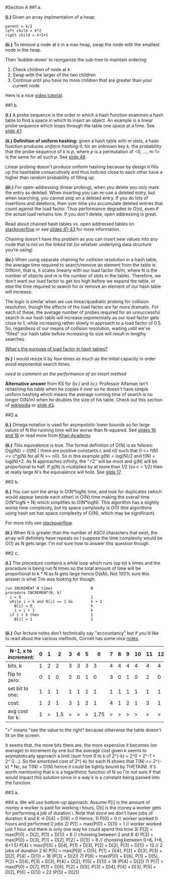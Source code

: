 #Section A
##1 a.

**(i.)** Given an array implmentation of a heap:
```
parent = k/2
left child = k*2
right child = k*2+1
```

**(ii.)** To remove a node at k in a max heap, swap the node with the smallest node in the heap. 

Then 'bubble-down' to reorganize the sub-tree to maintain ordering:

1. Check children of node at k 
2. Swap with the larger of the two children
3. Continue until you have no more children that are greater than your current node

Here is a nice [video tutorial](https://www.youtube.com/watch?v=ijfPvX2qYOQ).

##1 b.

**(i.)** A probe sequence is the order in which a hash function examines a hash table to find a space in which to insert an object. An example is a linear probe sequence which loops through the table one space at a time. See [slide 47](https://github.com/timothyylim/imperial-exam-solutions/blob/master/C580-Algorithms/Data%20Structures.pdf).

**(ii.) Definition of uniform hashing:** given a hash table with *m* slots, a hash function produces *uniform hashing* if, for an unknown key *k*, the probability that the probe sequence of *k* is *p*, where *p* is a permutation of <0, ..., m-1> is the same for all such *p*. See [slide 48](https://github.com/timothyylim/imperial-exam-solutions/blob/master/C580-Algorithms/Data%20Structures.pdf).

Linear probing doesn't produce uniform hashing because by design it fills up the hashtable consecutively and thus indicies close to each other have a higher than random probability of filling up.


**(iii.)** For open-addressing (linear probing), when you delete you only mark the entry as deleted. When inserting you can re-use a deleted entry, but when searching, you cannot stop on a deleted entry. If you do lots of insertions and deletions, then over time you accumulate deleted entries that count against the load factor. Thus performance degrades to O(n), even if the actual load remains low. If you don't delete, open addressing is great.

Read about chained hash tables vs. open addressed tables on [stackoverflow](http://stackoverflow.com/questions/2556142/chained-hash-tables-vs-open-addressed-hash-tables) or see [slides 41-43](https://github.com/timothyylim/imperial-exam-solutions/blob/master/C580-Algorithms/Data%20Structures.pdf) for more information.

Chaining doesn't have this problem as you can insert new values into any node that is not on the linked list (or whatver underlying data structure you're using)

**(iv.)** When using separate chaining for collision resolution in a hash table, the average time required to search/remove an element from the table is O(N/m), that is, it scales linearly with our load factor (N/m, where N is the number of objects and m is the number of slots in the table). Therefore, we don't want our load factor to get too high before we expand the table, or else the time required to search for or remove an element of our hash table will increase.

The logic is similar when we use linear/quadratic probing for collision resolution, though the effects of the load factor are far more dramatic. For each of these, the average number of probes required for an unsuccessful search in our hash table will increase exponentially as our load factor gets close to 1, while increasing rather slowly in approach to a load factor of 0.5.
So, regardless of our means of collision resolution, waiting until we've "filled" our hash table before increasing its size will result in lengthy searches.

[What's the purpose of load factor in hash tables?](https://www.quora.com/Whats-the-purpose-of-load-factor-in-hash-tables)

**(v.)** I would resize it by four times as much as the initial capacity in order avoid exponential search times.

*need to comment on the performance of an insert method*

**Alternative answer** from KS for (iv.) and (v.): Professor Alfaman isn't rehashing his table when he copies it over so he doesn't have simple uniform hashing which means the average running time of search is no longer O(N/m) when he doubles the size of his table. Check out this section of [wikipedia](https://en.wikipedia.org/wiki/Hash_table#Dynamic_resizing) or [slide 43](https://github.com/timothyylim/imperial-exam-solutions/blob/master/C580-Algorithms/Data%20Structures.pdf).

##2 a.

**(i.)** Omega notation is used for asympototic lower bounds so for large values of N the running time will be worse than N-squared.
See [slides 16 and 18](https://github.com/timothyylim/imperial-exam-solutions/blob/master/C580-Algorithms/Introduction%20(1).pdf) or read more from [Khan Academy](https://www.khanacademy.org/computing/computer-science/algorithms/asymptotic-notation/a/big-big-omega-notation).

**(ii.)** This equivalence is true. The formal definition of O(N) is as follows: O(g(N)) = {f(N) | there are positive constants c and n0 such that 0 <= f(N) <= c*g(N) for all N >= n0}. So in this example g(N) = log(N)/2 and f(N) = log(N)+2. As N approaches infinity, the "+2" will be moot and g(N) will be proportional to half. If g(N) is multiplied by at more than 1/2 (so c > 1/2) then at really large N's the equivalence will hold. See [slide 17](https://github.com/timothyylim/imperial-exam-solutions/blob/master/C580-Algorithms/Introduction%20(1).pdf).

##2 b.

**(i.)** You can sort the array in O(N\*logN) time, and look for duplicates (which would appear beside each other) in O(N) time making the overall time O(N\*logN + N) which simplifies to O(N\*logN). This algorithm has a slightly worse time complexity, but its space complexity is O(1) (the algorithms using hash set has space complexity of O(N), which may be significant).

For more info see [stackoverflow](http://stackoverflow.com/questions/22418681/better-algorithm-with-better-big-o).

**(ii.)** When N is greater than the number of ASCII characters that exist, the array will definitely have repeats so I suppose the time complexity would be O(1) as N gets large. I'm not sure how to answer this question though.

##2 c.

**(i.)** The procedure contains a while loop which runs (up to) k times and the procedure is being run N times so the total amount of time will be proportional to k \* N as N gets large hence O(kN). Not 100% sure this answer is what Tim was looking for though.

```
run INCREMENT N times                 N
procedure INCREMENT(B, k)
  i = 0                               1
  while i < k and B[i] == 1 do        k + 1
    B[i] = 0                          k
    i = i + 1                         k
  if i < k then                       1
    B[i] = 1                          1
    
```

**(ii.)** Our lecture notes don't technically say "accountancy" but if you'd like to read about the various methods, Cornell has some nice [notes](http://www.cs.cornell.edu/courses/cs3110/2011sp/lectures/lec20-amortized/amortized.htm).

N-1, x to increment: | 0 | 1 | 2 | 3 | 4 | 5 | 6 | 7 | 8 | 9 | 10 | 11 | 12 | 13 | 14 | 15... |
-------------------|---|---|---|---|---|---|---|---|---|---|----|----|----|----|----|-------|
bits, k            | 1 | 2 | 2 | 3 | 3 | 3 | 3 | 4 | 4 | 4 | 4  | 4  | 4  | 4  | 4  | 5...  |
flip to zero:      | 0 | 1 | 0 | 2 | 0 | 1 | 0 | 3 | 0 | 1 | 0  | 2  | 0  | 1  | 0  | 4     | 
set bit to one:    | 1 | 1 | 1 | 1 | 1 | 1 | 1 | 1 | 1 | 1 | 1  | 1  | 1  | 1  | 1  | 1     |
cost:              | 1 | 2 | 1 | 3 | 1 | 2 | 1 | 4 | 1 | 2 | 1  | 3  | 1  | 2  | 1  | 5     |
avg cost for k:    | 1 | > | 1.5 | > | > | > | 1.75 | > | > | > | >  | >  | >  | >  | 1.875 | 1.9375...  |

">" means "see the value to the right" because otherwise the table doesn't fit on the screen.

It seems that, the more bits there are, the more expensive it becomes (on average) to increment by one but the average cost given k seems to asymptotically approach a limit (sum from 0 to k of 2^(-k) = 2^0 + 2^-1 + 2^-2...). So the amortized cost of 2^(-k) for each N shows that T(N) <= 2^(-k) \* Nc, so T(N) = O(N) hence it could be tightly bound by THETA(N). It's worth mentioning that k is a logarithmic function of N so I'm not sure if that would impact this solution since in a way k is a constant being passed into the function.

##3 a.

##4 a.
  We will use bottom-up approach. Assume P[i] is the amount of money a worker is paid for working i hours, D[i] is the money a worker gets for performing a job of duration i. Note that since we don't have jobs of duration 4 and 6 => D[4] = D[6] = 0
  Hence, 
    1) P[0] = 0 // worker worked 0 hours and performed 0 jobs
    2) P[1] = max(P[0] + D[1]) = 1 // worker worked just 1 hour and there is only one way he could spend this time
    3) P[2] = max(P[0] + D[2], P[1] + D[1]) = 6 // choosing between 2 and 6
    4) P[3] = max(P[0] + D[3], P[1] + D[2], P[2] + D[1]) = 8 // choosing between 0+8, 1+6, 6+1
    5) P[4] = max(P[0] + D[4], P[1] + D[3], P[2] + D[2], P[3] + D[1]) = 12 // 2 jobs of duration 2
    6) P[5] = max(P[0] + D[5], P[1] + D[4], P[2] + D[3], P[3] + D[2], P[4] + D[1]) = 16 (P[3] + D[2])
    7) P[6] = max(P[0] + D[6], P[1] + D[5], P[2] + D[4], P[3] + D[3], P[4] + D[2], P[5] + D[1]) = 18 (P[4] + D[2])
    7) P[7] = max(P[0] + D[7], P[1] + D[6], P[2] + D[5], P[3] + D[4], P[4] + D[3], P[5] + D[2], P[6] + D[1]) = 22 (P[5] + D[2])
    
    
    
